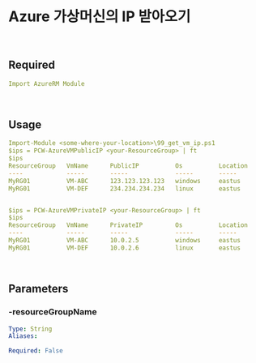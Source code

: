 # Azure 가상머신의 IP 받아오기

<br>

## Required
    
````yaml
Import AzureRM Module
````
<br>

## Usage

````yaml
Import-Module <some-where-your-location>\99_get_vm_ip.ps1
$ips = PCW-AzureVMPublicIP <your-ResourceGroup> | ft
$ips
ResourceGroup   VmName      PublicIP          Os          Location
----            -----       -----             -----       ----- 
MyRG01          VM-ABC      123.123.123.123   windows     eastus
MyRG01          VM-DEF      234.234.234.234   linux       eastus


$ips = PCW-AzureVMPrivateIP <your-ResourceGroup> | ft
$ips
ResourceGroup   VmName      PrivateIP         Os          Location
----            -----       -----             -----       ----- 
MyRG01          VM-ABC      10.0.2.5          windows     eastus
MyRG01          VM-DEF      10.0.2.6          linux       eastus
````

<br>

## Parameters
### -resourceGroupName
```yaml
Type: String
Aliases: 

Required: False
```
